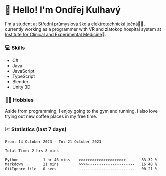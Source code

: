 # 👋 Hello! I'm Ondřej Kulhavý

I'm a student at [Střední průmyslová škola elektrotechnická ječná](https://www.spsejecna.cz/)👨‍🎓, currently working as a programmer with VR and zlatokop hospital system at [Institute for Clinical and Experimental Medicine](https://www.ikem.cz/en/)🏥.

### 💻 Skills
- C#
- Java
- JavaScript
- TypeScript
- Blender
- Unity 3D

### 🏋️‍♂️ Hobbies

Aside from programming, I enjoy going to the gym and running. I also love trying out new coffee places in my free time.

### 📈 Statistics (last 7 days)
<!--START_SECTION:waka-->

```txt
From: 14 October 2023 - To: 21 October 2023

Total Time: 2 hrs 8 mins

Python           1 hr 46 mins    >>>>>>>>>>>>>>>>>>>>>----   83.32 %
Markdown         21 mins         >>>>---------------------   16.48 %
GitIgnore file   0 secs          -------------------------   00.21 %
```

<!--END_SECTION:waka-->



